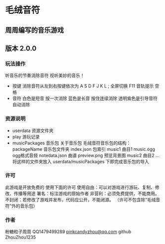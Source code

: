 # 毛绒音符
## 周周编写的音乐游戏

## 版本 2.0.0

### 玩法操作
听音乐的节奏消除音符
视听美妙的音乐！
- 按键
消除音符从左到右按键依次为 A S D F J K L ;
全屏切换 F11
音轨提示 空格
- 音符
白色是短音 按一次消除
蓝色是长音 按住连续消除
透明紫色是引导音符 自动消除

### 资源说明
- userdata 资源文件夹
- play 游玩记录
- musicPackages 音乐包
关于音乐包
毛绒音符音乐包的结构：
packageName 音乐包文件夹
    index.json 包索引
    music1 曲目1
        music.ogg ogg格式音频
        notedata.json 曲谱
        preview.png 预览背景图
    music2 曲目2
    ...
将这样的文件夹放入 userdata/musicPackages 下即完成音乐包的导入

### 许可
此游戏是开放免费的 使用下面的许可
使用自由：可以对游戏进行游玩、复制、修改、传播等用途
署名：标注游戏的原始作者
非营利：必须免费提供，不能商用。
不封闭：若修改了游戏并发布，代码应公开，不能闭源。
（许可不包含除“毛绒音符”外的音乐包）

### 作者
粉糖粒子周周
QQ1479499289
pinkcandyzhou@qq.com
github ZhouZhou1235
